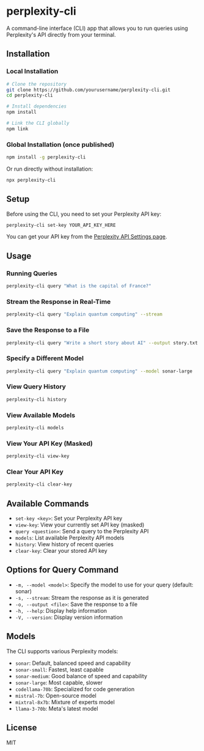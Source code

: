 # perplexity-cli

A command-line interface (CLI) app that allows you to run queries using Perplexity's API directly from your terminal.

## Installation

### Local Installation

```bash
# Clone the repository
git clone https://github.com/yourusername/perplexity-cli.git
cd perplexity-cli

# Install dependencies
npm install

# Link the CLI globally
npm link
```

### Global Installation (once published)

```bash
npm install -g perplexity-cli
```

Or run directly without installation:

```bash
npx perplexity-cli
```

## Setup

Before using the CLI, you need to set your Perplexity API key:

```bash
perplexity-cli set-key YOUR_API_KEY_HERE
```

You can get your API key from the [Perplexity API Settings page](https://docs.perplexity.ai/docs/getting-started).

## Usage

### Running Queries

```bash
perplexity-cli query "What is the capital of France?"
```

### Stream the Response in Real-Time

```bash
perplexity-cli query "Explain quantum computing" --stream
```

### Save the Response to a File

```bash
perplexity-cli query "Write a short story about AI" --output story.txt
```

### Specify a Different Model

```bash
perplexity-cli query "Explain quantum computing" --model sonar-large
```

### View Query History

```bash
perplexity-cli history
```

### View Available Models

```bash
perplexity-cli models
```

### View Your API Key (Masked)

```bash
perplexity-cli view-key
```

### Clear Your API Key

```bash
perplexity-cli clear-key
```

## Available Commands

- `set-key <key>`: Set your Perplexity API key
- `view-key`: View your currently set API key (masked)
- `query <question>`: Send a query to the Perplexity API
- `models`: List available Perplexity API models
- `history`: View history of recent queries
- `clear-key`: Clear your stored API key

## Options for Query Command

- `-m, --model <model>`: Specify the model to use for your query (default: sonar)
- `-s, --stream`: Stream the response as it is generated
- `-o, --output <file>`: Save the response to a file
- `-h, --help`: Display help information
- `-V, --version`: Display version information

## Models

The CLI supports various Perplexity models:

- `sonar`: Default, balanced speed and capability
- `sonar-small`: Fastest, least capable
- `sonar-medium`: Good balance of speed and capability
- `sonar-large`: Most capable, slower
- `codellama-70b`: Specialized for code generation
- `mistral-7b`: Open-source model
- `mixtral-8x7b`: Mixture of experts model
- `llama-3-70b`: Meta's latest model

## License

MIT
